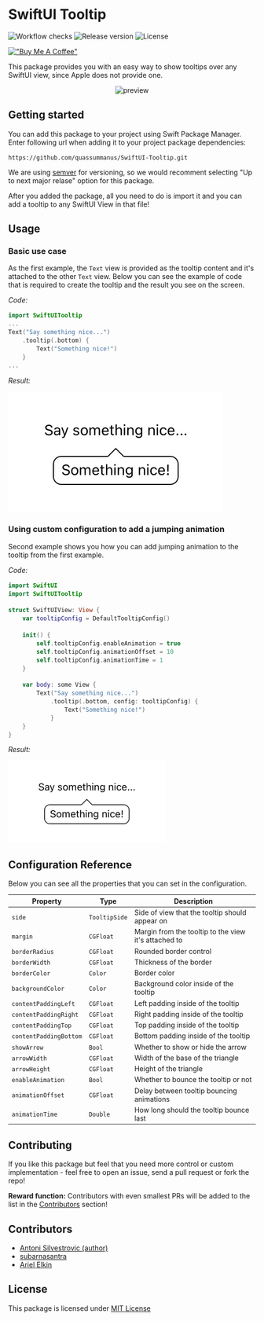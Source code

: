 # SwiftUI Tooltip

![Workflow checks](https://img.shields.io/github/checks-status/quassummanus/SwiftUI-Tooltip/main)
![Release version](https://img.shields.io/github/v/release/quassummanus/SwiftUI-Tooltip)
![License](https://img.shields.io/github/license/quassummanus/SwiftUI-Tooltip)

[!["Buy Me A Coffee"](https://www.buymeacoffee.com/assets/img/custom_images/orange_img.png)](https://www.buymeacoffee.com/bring.shrubbery)

This package provides you with an easy way to show tooltips over any SwiftUI view, since Apple does not provide one.

<p align="center">
  <img src="https://user-images.githubusercontent.com/29360707/146054113-e5e2f599-4427-4e75-b2be-eeb2e80f0958.png" alt="preview" width="500px" />    
</p>

## Getting started

You can add this package to your project using Swift Package Manager. Enter following url when adding it to your project package dependencies:

```
https://github.com/quassummanus/SwiftUI-Tooltip.git
```

We are using [semver](https://semver.org) for versioning, so we would recomment selecting "Up to next major relase" option for this package.

After you added the package, all you need to do is import it and you can add a tooltip to any SwiftUI View in that file!

## Usage

### Basic use case

As the first example, the `Text` view is provided as the tooltip content and it's attached to the other `Text` view.
Below you can see the example of code that is required to create the tooltip and the result you see on the screen.

*Code:*

```swift
import SwiftUITooltip
...
Text("Say something nice...")
    .tooltip(.bottom) {
        Text("Something nice!")
    }
...
```

*Result:*

![example 1](images/example_1.jpg)

### Using custom configuration to add a jumping animation

Second example shows you how you can add jumping animation to the tooltip from the first example.

*Code:*

```swift
import SwiftUI
import SwiftUITooltip

struct SwiftUIView: View {
    var tooltipConfig = DefaultTooltipConfig()
    
    init() {
        self.tooltipConfig.enableAnimation = true
        self.tooltipConfig.animationOffset = 10
        self.tooltipConfig.animationTime = 1
    }
    
    var body: some View {
        Text("Say something nice...")
            .tooltip(.bottom, config: tooltipConfig) {
                Text("Something nice!")
            }
    }
}
```

*Result:*

![example 2](images/example_2.gif)

## Configuration Reference

Below you can see all the properties that you can set in the configuration.

| Property               | Type          | Description                                          |
| ---------------------- | ------------- | ---------------------------------------------------- |
| `side`                 | `TooltipSide` | Side of view that the tooltip should appear on       |
| `margin`               | `CGFloat`     | Margin from the tooltip to the view it's attached to |
| `borderRadius`         | `CGFloat`     | Rounded border control                               |
| `borderWidth`          | `CGFloat`     | Thickness of the border                              |
| `borderColor`          | `Color`       | Border color                                         |
| `backgroundColor`      | `Color`       | Background color inside of the tooltip               |
| `contentPaddingLeft`   | `CGFloat`     | Left padding inside of the tooltip                   |
| `contentPaddingRight`  | `CGFloat`     | Right padding inside of the tooltip                  |
| `contentPaddingTop`    | `CGFloat`     | Top padding inside of the tooltip                    |
| `contentPaddingBottom` | `CGFloat`     | Bottom padding inside of the tooltip                 |
| `showArrow`            | `Bool`        | Whether to show or hide the arrow                    |
| `arrowWidth`           | `CGFloat`     | Width of the base of the triangle                    |
| `arrowHeight`          | `CGFloat`     | Height of the triangle                               |
| `enableAnimation`      | `Bool`        | Whether to bounce the tooltip or not                 |
| `animationOffset`      | `CGFloat`     | Delay between tooltip bouncing animations            |
| `animationTime`        | `Double`      | How long should the tooltip bounce last              |

## Contributing

If you like this package but feel that you need more control or custom implementation - feel free to open an issue, send a pull request or fork the repo!

**Reward function:** Contributors with even smallest PRs will be added to the list in the [Contributors](https://github.com/quassummanus/SwiftUI-Tooltip#contributors) section!

## Contributors

- [Antoni Silvestrovic (author)](https://github.com/bring-shrubbery)
- [subarnasantra](https://github.com/subarnasantra)
- [Ariel Elkin](https://github.com/arielelkin)

## License

This package is licensed under [MIT License](LICENSE)

